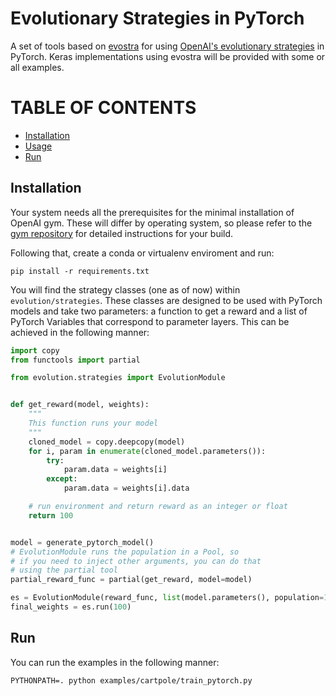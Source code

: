 # Evolutionary Strategies in PyTorch

A set of tools based on [evostra](https://github.com/alirezamika/evostra) for using [OpenAI's evolutionary strategies](https://blog.openai.com/evolution-strategies/) in PyTorch. Keras implementations using evostra will be provided with some or all examples. 

TABLE OF CONTENTS
=================

- [Installation](#installation)
- [Usage](#usage)
- [Run](#run)

## Installation

Your system needs all the prerequisites for the minimal installation of OpenAI gym. These will differ by operating system, so please refer to the [gym repository](https://github.com/openai/gym) for detailed instructions for your build.

Following that, create a conda or virtualenv enviroment and run:

```shell
pip install -r requirements.txt
```

You will find the strategy classes (one as of now) within ```evolution/strategies```. These classes are designed to be used with PyTorch models and take two parameters: a function to get a reward and a list of PyTorch Variables that correspond to parameter layers. This can be achieved in the following manner:

```python
import copy
from functools import partial

from evolution.strategies import EvolutionModule


def get_reward(model, weights):
    """
    This function runs your model
    """
    cloned_model = copy.deepcopy(model)
    for i, param in enumerate(cloned_model.parameters()):
        try:
            param.data = weights[i]
        except:
            param.data = weights[i].data

    # run environment and return reward as an integer or float
    return 100


model = generate_pytorch_model()
# EvolutionModule runs the population in a Pool, so 
# if you need to inject other arguments, you can do that
# using the partial tool
partial_reward_func = partial(get_reward, model=model)

es = EvolutionModule(reward_func, list(model.parameters(), population=10, learning_rate=0.001, sigma=0.1)
final_weights = es.run(100)
```

## Run

You can run the examples in the following manner:

```shell
PYTHONPATH=. python examples/cartpole/train_pytorch.py
```